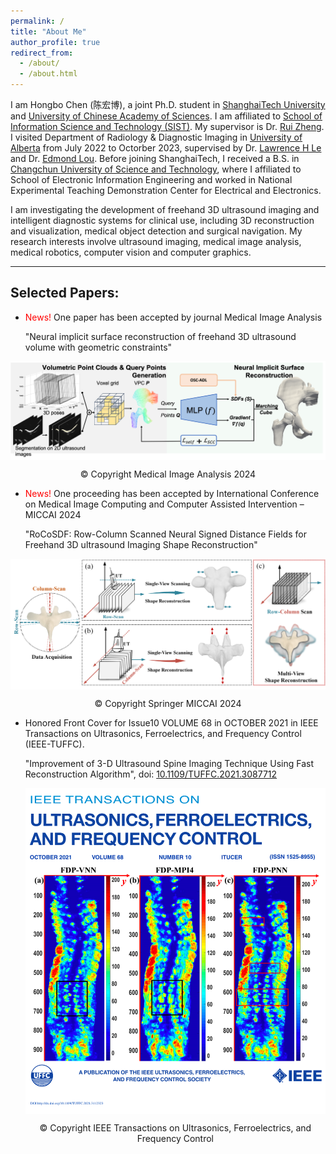 ```yaml
---
permalink: /
title: "About Me"
author_profile: true
redirect_from: 
  - /about/
  - /about.html
---
```



I am Hongbo Chen (陈宏博), a joint Ph.D. student in 
[ShanghaiTech University](https://www.shanghaitech.edu.cn/eng/) 
and [University of Chinese Academy of Sciences](https://english.ucas.ac.cn/). 
I am affiliated to [School of Information Science and Technology (SIST)](https://sist.shanghaitech.edu.cn/sist_en/). 
My supervisor is Dr. [Rui Zheng](https://sist.shanghaitech.edu.cn/zhengrui_en/main.htm). 
I visited Department of Radiology & Diagnostic Imaging in [University of Alberta](https://www.ualberta.ca/index.html) from July 2022 to Octorber 2023, 
supervised by Dr. [Lawrence H Le](https://sites.google.com/ualberta.ca/lel/home) and 
Dr. [Edmond Lou](https://apps.ualberta.ca/directory/person/elou). 
Before joining ShanghaiTech, 
I received a B.S. in [Changchun University of Science and Technology](https://sie.cust.edu.cn/), 
where I affiliated to School of Electronic Information Engineering and worked in National Experimental Teaching Demonstration Center for Electrical and Electronics. 


I am investigating the development of freehand 3D ultrasound imaging and intelligent diagnostic systems
for clinical use, including 3D reconstruction and visualization, medical object detection and surgical navigation. My research interests involve ultrasound imaging, medical image analysis, medical robotics, computer vision and computer graphics.

------

## Selected Papers: ##

- <span style="color: red;">News!</span>
  One paper has been accepted by journal Medical Image Analysis

  "Neural implicit surface reconstruction of freehand 3D ultrasound volume with geometric constraints"
<div  align="center">    
<img src="/images/Fig_MIA2024.png" width = "650"  alt="Framework" align=center />
  <p style="text-align: center;">&copy; Copyright Medical Image Analysis 2024</p>

</div>

- <span style="color: red;">News!</span>
  One proceeding has been accepted by International Conference on Medical Image Computing and Computer Assisted Intervention – MICCAI 2024

  "RoCoSDF: Row-Column Scanned Neural Signed Distance Fields for Freehand 3D ultrasound Imaging Shape Reconstruction"
<div  align="center">    
<img src="/images/Fig_MICCAI2024.png" width = "650"  alt="Framework" align=center />
  <p style="text-align: center;">&copy; Copyright Springer MICCAI 2024</p>

</div>



- Honored Front Cover for Issue10 VOLUME 68 in OCTOBER 2021 in IEEE Transactions on Ultrasonics, Ferroelectrics, and Frequency Control (IEEE-TUFFC).

  "Improvement of 3-D Ultrasound Spine Imaging Technique Using Fast Reconstruction Algorithm", doi: [10.1109/TUFFC.2021.3087712](10.1109/TUFFC.2021.3087712)
  <div  align="center">    
  <img src="/images/UFFCCover.png" width = "500"  alt="Framework" align=center />
    <p style="text-align: center;">&copy; Copyright IEEE Transactions on Ultrasonics, Ferroelectrics, and Frequency Control</p>
  </div>
